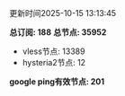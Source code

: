更新时间2025-10-15 13:13:45

**总订阅: 188**
**总节点: 35952**
- vless节点: 13389
- hysteria2节点: 12

**google ping有效节点: 201**
